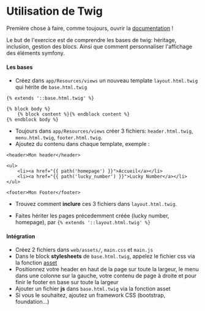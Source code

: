 # Utilisation de Twig

Première chose à faire, comme toujours, ouvrir la [documentation](http://symfony.com/doc/current/templating.html) !

Le but de l'exercice est de comprendre les bases de twig: héritage, inclusion, gestion des blocs. Ainsi que comment personnaliser l'affichage des éléments symfony.


#### Les bases

- Créez dans `app/Resources/views` un nouveau template `layout.html.twig` qui hérite de `base.html.twig`

```twig
{% extends '::base.html.twig' %}

{% block body %}
    {% block content %}{% endblock content %}
{% endblock body %}
```

- Toujours dans `app/Resources/views` créer 3 fichiers: `header.html.twig`, `menu.html.twig`, `footer.html.twig`.
- Ajoutez du contenu dans chaque template, exemple :

```twig
<header>Mon header</header>
```

```twig
<ul>
    <li><a href="{{ path('homepage') }}">Accueil</a></li>
    <li><a href="{{ path('lucky_number') }}">Lucky Number</a></li>
</ul>
```

```twig
<footer>Mon Footer</footer>
```

- Trouvez comment **inclure** ces 3 fichiers dans `layout.html.twig`.

- Faites hériter les pages précedemment créée (lucky number, homepage), par `{% extends '::layout.html.twig' %}`
 
 

#### Intégration

- Créez 2 fichiers dans `web/assets/`, `main.css` et `main.js`
- Dans le block **stylesheets** de `base.html.twig`, appelez le fichier css via la fonction [asset](http://symfony.com/doc/current/best_practices/web-assets.html)
- Positionnez votre header en haut de la page sur toute la largeur, le menu dans une colonne sur la gauche, votre contenu de page à droite et pour finir le footer en base sur toute la largeur
- Ajouter un fichier **js** dans `base.html.twig` via la fonction asset
- Si vous le souhaitez, ajoutez un framework CSS (bootstrap, foundation...)









